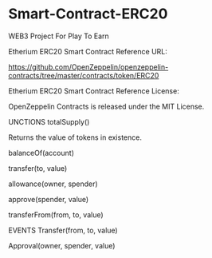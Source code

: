 # Smart-Contract-ERC20

WEB3 Project For Play To Earn

Etherium ERC20 Smart Contract Reference URL:


https://github.com/OpenZeppelin/openzeppelin-contracts/tree/master/contracts/token/ERC20

Etherium ERC20 Smart Contract Reference License:


OpenZeppelin Contracts is released under the MIT License.


UNCTIONS
totalSupply()

Returns the value of tokens in existence.


balanceOf(account)

transfer(to, value)

allowance(owner, spender)

approve(spender, value)

transferFrom(from, to, value)

EVENTS
Transfer(from, to, value)

Approval(owner, spender, value)
